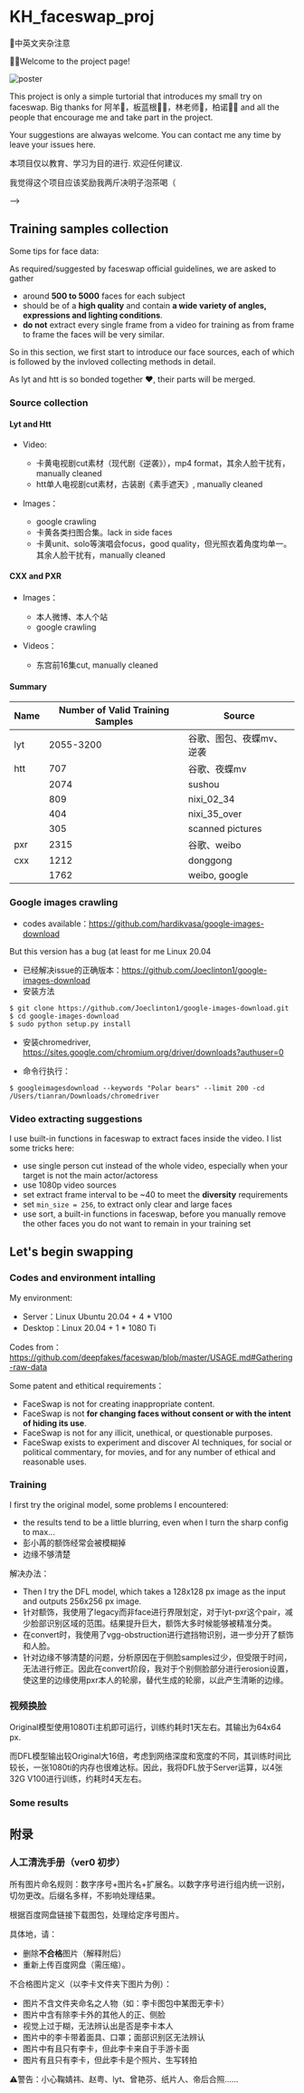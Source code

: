 # KH_faceswap_proj

📢中英文夹杂注意

👏🏻Welcome to the project page!

![poster](https://github.com/CancerandFish/KH_faceswap_proj/blob/main/results/poster_lyt_htt.png)

This project is only a simple turtorial that introduces my small try on faceswap. Big thanks for 阿羊🐑，板蓝根👧🏻，林老师🐺，柏诺👧🏻 and all the people that encourage me and take part in the project.

Your suggestions are alwayas welcome. You can contact me any time by leave your issues here.


本项目仅以教育、学习为目的进行. 欢迎任何建议.

我觉得这个项目应该奖励我两斤决明子泡茶喝（






<!-- ## 需要人工的地方

婷姐八图
- 微博八图
- 生写照片八图
- 洗图

cxx数据集处理
- 下载一些陈星旭cut资源 我来处理人脸
- 筛陈星旭训练集（删除其他人物、不合格人脸等

花香
- 视频资源下载（mp4格式 质量尽量好 譬如无标等）
- 两位女主微博、facebook等八图

## 进度



### 总进度 -->

<!-- 12.9

在450k iter时停止了original model的训练，并进行测试（感谢0老师提供视频源文件

第一测结果不好，主要问题总结：

1. 面部不够清晰。
2. 背景边缘也跟着人脸被模糊。
3. 额饰

针对以上问题提出的解决方法：

1. 换模型，original model 的input和output均为64x。现在改用Dlight (128px input, 128-384px output), Dlight is a higher resolution model based on the dfaker variant, focusing on upscaling the faces, with custom upscalers. This is the newest model and is very easily configurable. 最新而且easy.
2. 加了vgg-clear mask后，面部轮廓和background轮廓可以清楚分开。这个算是已经确认解决。
3. 额饰这里……姑且调了legacy比例，试试看吧。

12.8

- 收集帝后资源：生写扫图、夜蝶mv等 （感谢阿羊 柏诺！

- 清洗帝后图包。
  - 李卡饭拍扫图共提取+1357张

- 收集陈星旭彭小苒资源：微博个站等 （感谢阿羊！
  - 彭小苒图包

- 提取夜蝶mv帝后图片，混在一起还需要人工分，不好。
  - 尝试加mask进行分类提取 - 变慢了。
  - 帧间差距太小 - 代码自动skip，5帧留1.
  - 清洗后约收集帝后各+200张


12.7

- 摸了

12.6 

- 爬取‘李艺彤’图片，命令1000，成功702；清洗后：490~

- 爬取‘snh48 黄婷婷’图片，命令3000，成功755；清洗后：402 （清洗感谢林老师

- 爬取‘黄婷婷’图片。on going。

- 爬取‘陈星旭’图片。草，他这么糊吗不至于啊，只爬出了470+图片，目测四分之一还带着张婧仪。

- 爬取‘彭小苒’图片。462张。行吧，你俩也挺配。

<!-- - 爬取‘Song Hye-gyo’图片， -->

<!-- - 爬取‘林辰唏’。。

- 爬取‘程予希’。。 -->



<!-- 






### 李卡-pxr 训练进度
![1209调试图](https://github.com/CancerandFish/KH_faceswap_proj/blob/main/results/12091321-Training%20-%20'S':%20Save%20Now.%20'R':%20Refresh%20Preview.%20'M':%20Toggle%20Mask.%20'ENTER':%20Save%20and%20Quit_screenshot_09.12.2021.png)

12.9. 

14:02 停了一下训练，试图验证一下结果。

Iterations: 473579, loss A: 0.03037; loss B: 0.03123

\[Saved models\] Average loss since last save: face_a: 0.02618, face_b: 0.02572 --> -->


## Training samples collection

Some tips for face data:

As required/suggested by faceswap official guidelines, we are asked to gather 

- around **500 to 5000** faces for each subject
- should be of a **high quality** and contain **a wide variety of angles, expressions and lighting conditions**.
- **do not** extract every single frame from a video for training as from frame to frame the faces will be very similar.

So in this section, we first start to introduce our face sources, each of which is followed by the invloved collecting methods in detail. 

As lyt and htt is so bonded together ❤️, their parts will be merged. 

### Source collection

#### Lyt and Htt

- Video:
  - 卡黄电视剧cut素材（现代剧《逆袭》），mp4 format，其余人脸干扰有，manually cleaned
  - htt单人电视剧cut素材，古装剧《素手遮天》, manually cleaned
  
- Images：
  - google crawling
  - 卡黄各类扫图合集。lack in side faces
  - 卡黄unit、solo等演唱会focus，good quality，但光照衣着角度均单一。其余人脸干扰有，manually cleaned


#### CXX and PXR

- Images：
  - 本人微博、本人个站
  - google crawling
  
- Videos：
  - 东宫前16集cut, manually cleaned

#### Summary

|Name|Number of Valid Training Samples|Source|
|--|--|--|
|lyt|2055-3200|谷歌、图包、夜蝶mv、逆袭|
|htt|707|谷歌、夜蝶mv|
||2074|sushou|
||809|nixi_02_34|
||404|nixi_35_over|
||305|scanned pictures|
|pxr|2315|谷歌、weibo|
|cxx|1212|donggong|
||1762|weibo, google|


### Google images crawling

- codes available：https://github.com/hardikvasa/google-images-download

But this version has a bug (at least for me Linux 20.04

- 已经解决issue的正确版本：https://github.com/Joeclinton1/google-images-download
- 安装方法
```
$ git clone https://github.com/Joeclinton1/google-images-download.git
$ cd google-images-download
$ sudo python setup.py install
```
- 安装chromedriver, https://sites.google.com/chromium.org/driver/downloads?authuser=0

- 命令行执行： 
```
$ googleimagesdownload --keywords "Polar bears" --limit 200 -cd /Users/tianran/Downloads/chromedriver
```

### Video extracting suggestions
I use built-in functions in faceswap to extract faces inside the video. I list some tricks here:

-  use single person cut instead of the whole video, especially when your target is not the main actor/actoress
-  use 1080p video sources
-  set extract frame interval to be ~40 to meet the **diversity** requirements
-  set `min_size = 256`, to extract only clear and large faces
-  use sort, a built-in functions in faceswap, before you manually remove the other faces you do not want to remain in your training set


## Let's begin swapping

### Codes and environment intalling
My environment:
- Server：Linux Ubuntu 20.04 + 4 * V100
- Desktop：Linux 20.04 + 1 * 1080 Ti

Codes from：https://github.com/deepfakes/faceswap/blob/master/USAGE.md#Gathering-raw-data

Some patent and ethitical requirements：
- FaceSwap is not for creating inappropriate content.
- FaceSwap is not **for changing faces without consent or with the intent of hiding its use**.
- FaceSwap is not for any illicit, unethical, or questionable purposes.
- FaceSwap exists to experiment and discover AI techniques, for social or political commentary, for movies, and for any number of ethical and reasonable uses.


### Training

I first try the original model, some problems I encountered: 
- the results tend to be a little blurring, even when I turn the sharp config to max...
- 彭小苒的额饰经常会被模糊掉
- 边缘不够清楚

解决办法：
- Then I try the DFL model, which takes a 128x128 px image as the input and outputs 256x256 px image. 
- 针对额饰，我使用了legacy而非face进行界限划定，对于lyt-pxr这个pair，减少脸部识别区域的范围。结果提升巨大，额饰大多时候能够被精准分类。
- 在convert时，我使用了vgg-obstruction进行遮挡物识别，进一步分开了额饰和人脸。
- 针对边缘不够清楚的问题，分析原因在于侧脸samples过少，但受限于时间，无法进行修正。因此在convert阶段，我对于个别侧脸部分进行erosion设置，使这里的边缘使用pxr本人的轮廓，替代生成的轮廓，以此产生清晰的边缘。


### 视频换脸

Original模型使用1080Ti主机即可运行，训练约耗时1天左右。其输出为64x64 px.

而DFL模型输出较Original大16倍，考虑到网络深度和宽度的不同，其训练时间比较长，一张1080ti的内存也很难达标。因此，我将DFL放于Server运算，以4张32G V100进行训练，约耗时4天左右。

### Some results



## 附录
### 人工清洗手册（ver0 初步）

所有图片命名规则：数字序号+图片名+扩展名。以数字序号进行组内统一识别，切勿更改。后缀名多样，不影响处理结果。

根据百度网盘链接下载图包，处理给定序号图片。

具体地，请：
- 删除**不合格**图片（解释附后）
- 重新上传百度网盘（需压缩）。

不合格图片定义（以李卡文件夹下图片为例）：

- 图片不含文件夹命名之人物（如：李卡图包中某图无李卡）
- 图片中含有除李卡外的其他人的正、侧脸
- 视觉上过于糊，无法辨认出是否是李卡本人
- 图片中的李卡带着面具、口罩；面部识别区无法辨认
- 图片中有且只有李卡，但此李卡来自于手游卡面
- 图片有且只有李卡，但此李卡是个照片、生写转拍

⚠️警告：小心鞠婧祎、赵粤、lyt、曾艳芬、纸片人、帝后合照……











